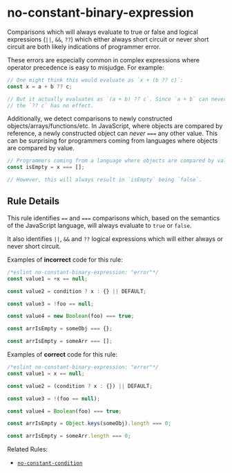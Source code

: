 # no-constant-binary-expression

Comparisons which will always evaluate to true or false and logical expressions (`||`, `&&`, `??`) which either always short circuit or never short circuit are both likely indications of programmer error.

These errors are especially common in complex expressions where operator precedence is easy to misjudge. For example:

```js
// One might think this would evaluate as `x + (b ?? c)`:
const x = a + b ?? c;

// But it actually evaluates as `(a + b) ?? c`. Since `a + b` can never be null,
// the `?? c` has no effect.
```

Additionally, we detect comparisons to newly constructed objects/arrays/functions/etc. In JavaScript, where objects are compared by reference, a newly constructed object can _never_ `===` any other value. This can be surprising for programmers coming from languages where objects are compared by value.

```js
// Programmers coming from a language where objects are compared by value might expect this to work:
const isEmpty = x === [];

// However, this will always result in `isEmpty` being `false`.
```

## Rule Details

This rule identifies `==` and `===` comparisons which, based on the semantics of the JavaScript language, will always evaluate to `true` or `false`.

It also identifies `||`, `&&` and `??` logical expressions which will either always or never short circuit.

Examples of **incorrect** code for this rule:

```js
/*eslint no-constant-binary-expression: "error"*/
const value1 = +x == null;

const value2 = condition ? x : {} || DEFAULT;

const value3 = !foo == null;

const value4 = new Boolean(foo) === true;

const arrIsEmpty = someObj === {};

const arrIsEmpty = someArr === [];
```

Examples of **correct** code for this rule:

```js
/*eslint no-constant-binary-expression: "error"*/
const value1 = x == null;

const value2 = (condition ? x : {}) || DEFAULT;

const value3 = !(foo == null);

const value4 = Boolean(foo) === true;

const arrIsEmpty = Object.keys(someObj).length === 0;

const arrIsEmpty = someArr.length === 0;
```

Related Rules:

* [`no-constant-condition`](https://eslint.org/docs/rules/no-constant-condition)
